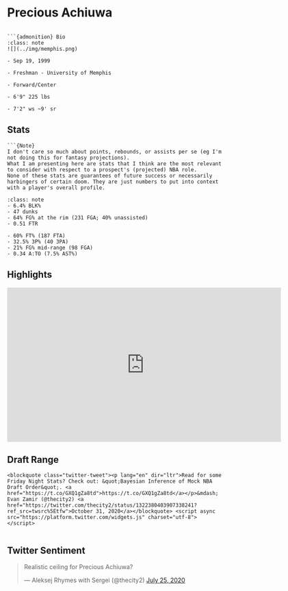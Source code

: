 Precious Achiuwa
===
```{image} ../img/precious_achiuwa.jpg
```

```{margin}
```{admonition} Bio
:class: note
![](../img/memphis.png)

- Sep 19, 1999

- Freshman - University of Memphis

- Forward/Center

- 6'9" 225 lbs

- 7'2" ws ~9' sr
```

## Stats
```{margin}
```{Note}
I don't care so much about points, rebounds, or assists per se (eg I'm not doing this for fantasy projections). 
What I am presenting here are stats that I think are the most relevant to consider with respect to a prospect's (projected) NBA role.
None of these stats are guarantees of future success or necessarily harbingers of certain doom. They are just numbers to put into context with a player's overall profile.
```

```{admonition} Noteworthy
:class: note
- 6.4% BLK%
- 47 dunks
- 64% FG% at the rim (231 FGA; 40% unassisted)
- 0.51 FTR
```

```{Caution}
- 60% FT% (187 FTA)
- 32.5% 3P% (40 3PA)
- 21% FG% mid-range (98 FGA)
- 0.34 A:TO (7.5% AST%)
```

## Highlights
<iframe width="640" height="360" src="https://www.youtube.com/embed/DHoPlvfO-n0" frameborder="0" allow="accelerometer; autoplay; encrypted-media; gyroscope; picture-in-picture" allowfullscreen></iframe>

## Draft Range
```{margin}
<blockquote class="twitter-tweet"><p lang="en" dir="ltr">Read for some Friday Night Stats? Check out: &quot;Bayesian Inference of Mock NBA Draft Order&quot;. <a href="https://t.co/GXQ1gZa8td">https://t.co/GXQ1gZa8td</a></p>&mdash; Evan Zamir (@thecity2) <a href="https://twitter.com/thecity2/status/1322380403907338241?ref_src=twsrc%5Etfw">October 31, 2020</a></blockquote> <script async src="https://platform.twitter.com/widgets.js" charset="utf-8"></script>
```

```{image} ../plrange/precious_achiuwa.png
```

## Twitter Sentiment

<blockquote class="twitter-tweet"><p lang="tl" dir="ltr">Realistic ceiling for Precious Achiuwa?</p>&mdash; Aleksej Rhymes with Sergei (@thecity2) <a href="https://twitter.com/thecity2/status/1287066703252267008?ref_src=twsrc%5Etfw">July 25, 2020</a></blockquote> <script async src="https://platform.twitter.com/widgets.js" charset="utf-8"></script>
